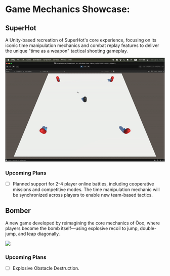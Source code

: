 # Game Mechanics Showcase:

## SuperHot

A Unity-based recreation of SuperHot's core experience, focusing on its iconic time manipulation mechanics and combat replay features to deliver the unique "time as a weapon" tactical shooting gameplay.

![Demo](./Assets/SuperHot.gif)

### Upcoming Plans

- [ ] Planned support for 2-4 player online battles, including cooperative missions and competitive modes. The time manipulation mechanic will be synchronized across players to enable new team-based tactics.

## Bomber

A new game developed by reimagining the core mechanics of Öoo, where players become the bomb itself—using explosive recoil to jump, double-jump, and leap diagonally.

![](./Assets/Bomber.gif)

### Upcoming Plans

- [ ] Explosive Obstacle Destruction.